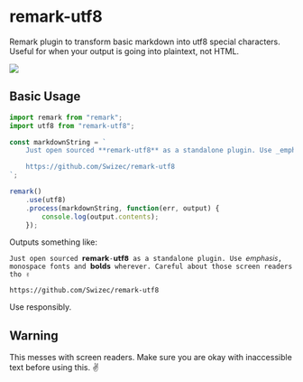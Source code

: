 # remark-utf8

Remark plugin to transform basic markdown into utf8 special characters. Useful for when your output is going into plaintext, not HTML.

[![](https://s3.amazonaws.com/techletter.app/screenshot-1547102782573.png)](https://twitter.com/Swizec/status/1083253614527733760)

## Basic Usage

```javascript
import remark from "remark";
import utf8 from "remark-utf8";

const markdownString = `
    Just open sourced **remark-utf8** as a standalone plugin. Use _emphasis_, \`monospace fonts\` and **bolds** wherever. Careful about those screen readers tho ✌️

    https://github.com/Swizec/remark-utf8
`;

remark()
    .use(utf8)
    .process(markdownString, function(err, output) {
        console.log(output.contents);
    });
```

Outputs something like:

```
Just open sourced 𝗿𝗲𝗺𝗮𝗿𝗸-𝘂𝘁𝗳𝟴 as a standalone plugin. Use 𝘦𝘮𝘱𝘩𝘢𝘴𝘪𝘴, 𝚖𝚘𝚗𝚘𝚜𝚙𝚊𝚌𝚎 𝚏𝚘𝚗𝚝𝚜 and 𝗯𝗼𝗹𝗱𝘀 wherever. Careful about those screen readers tho ✌️

https://github.com/Swizec/remark-utf8
```

Use responsibly.

## Warning

This messes with screen readers. Make sure you are okay with inaccessible text before using this. ✌️
